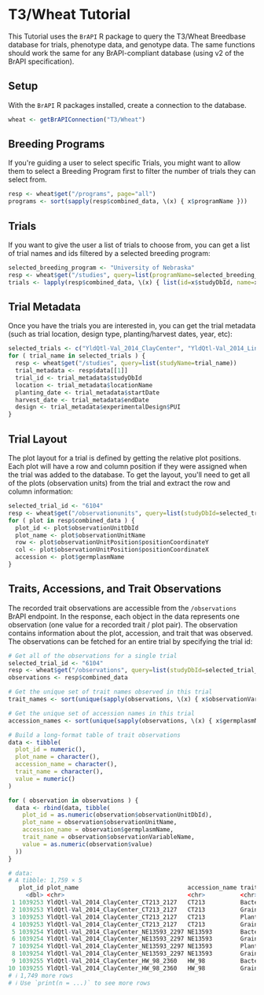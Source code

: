 # T3/Wheat Tutorial

This Tutorial uses the `BrAPI` R package to query the T3/Wheat Breedbase database for trials, phenotype data, and genotype data.  The same functions should work the same for any BrAPI-compliant database (using v2 of the BrAPI specification).

## Setup

With the `BrAPI` R packages installed, create a connection to the database.

```R
wheat <- getBrAPIConnection("T3/Wheat")
```

## Breeding Programs

If you're guiding a user to select specific Trials, you might want to allow them to select a Breeding Program first to filter the number of trials they can select from.

```R
resp <- wheat$get("/programs", page="all")
programs <- sort(sapply(resp$combined_data, \(x) { x$programName }))
```

## Trials

If you want to give the user a list of trials to choose from, you can get a list of trial names and ids filtered by a selected breeding program:

```R
selected_breeding_program <- "University of Nebraska"
resp <- wheat$get("/studies", query=list(programName=selected_breeding_program), page="all")
trials <- lapply(resp$combined_data, \(x) { list(id=x$studyDbId, name=x$studyName) })
```

## Trial Metadata

Once you have the trials you are interested in, you can get the trial metadata (such as trial location, design type, planting/harvest dates, year, etc):

```R
selected_trials <- c("YldQtl-Val_2014_ClayCenter", "YldQtl-Val_2014_Lincoln", "YldQtl-Val_2014_Mead", "YldQtl-Val_2014_Sidney")
for ( trial_name in selected_trials ) {
  resp <- wheat$get("/studies", query=list(studyName=trial_name))
  trial_metadata <- resp$data[[1]]
  trial_id <- trial_metadata$studyDbId
  location <- trial_metadata$locationName
  planting_date <- trial_metadata$startDate
  harvest_date <- trial_metadata$endDate
  design <- trial_metadata$experimentalDesign$PUI
}
```

## Trial Layout

The plot layout for a trial is defined by getting the relative plot positions.  Each plot will have a row and column position if they were assigned when the trial was added to the database.  To get the layout, you'll need to get all of the plots (observation units) from the trial and extract the row and column information:

```R
selected_trial_id <- "6104"
resp <- wheat$get("/observationunits", query=list(studyDbId=selected_trial_id), page="all", pageSize=100)
for ( plot in resp$combined_data ) {
  plot_id <- plot$observationUnitDbId
  plot_name <- plot$observationUnitName
  row <- plot$observationUnitPosition$positionCoordinateY
  col <- plot$observationUnitPosition$positionCoordinateX
  accession <- plot$germplasmName
}
```

## Traits, Accessions, and Trait Observations

The recorded trait observations are accessible from the `/observations` BrAPI endpoint.  In the response, each object in the data represents one observation (one value for a recorded trait / plot pair).  The observation contains information about the plot, accession, and trait that was observed.  The observations can be fetched for an entire trial by specifying the trial id:

```R
# Get all of the observations for a single trial
selected_trial_id <- "6104"
resp <- wheat$get("/observations", query=list(studyDbId=selected_trial_id), page="all", pageSize=500)
observations <- resp$combined_data

# Get the unique set of trait names observed in this trial
trait_names <- sort(unique(sapply(observations, \(x) { x$observationVariableName } )))

# Get the unique set of accession names in this trial
accession_names <- sort(unique(sapply(observations, \(x) { x$germplasmName } )))

# Build a long-format table of trait observations
data <- tibble(
  plot_id = numeric(),
  plot_name = character(),
  accession_name = character(),
  trait_name = character(),
  value = numeric()
)

for ( observation in observations ) {
  data <- rbind(data, tibble(
    plot_id = as.numeric(observation$observationUnitDbId),
    plot_name = observation$observationUnitName,
    accession_name = observation$germplasmName,
    trait_name = observation$observationVariableName,
    value = as.numeric(observation$value)
  ))
}

# data:
# A tibble: 1,759 × 5
   plot_id plot_name                               accession_name trait_name                                                            value
     <dbl> <chr>                                   <chr>          <chr>                                                                 <dbl>
 1 1039253 YldQtl-Val_2014_ClayCenter_CT213_2127   CT213          Bacterial leaf streak severity - 0-9 percentage scale|CO_321:0501004    5  
 2 1039253 YldQtl-Val_2014_ClayCenter_CT213_2127   CT213          Grain yield - kg/ha|CO_321:0001218                                   3410  
 3 1039253 YldQtl-Val_2014_ClayCenter_CT213_2127   CT213          Plant height - cm|CO_321:0001301                                       82  
 4 1039253 YldQtl-Val_2014_ClayCenter_CT213_2127   CT213          Grain protein content -  %|CO_321:0001205                              15.2
 5 1039254 YldQtl-Val_2014_ClayCenter_NE13593_2297 NE13593        Bacterial leaf streak severity - 0-9 percentage scale|CO_321:0501004    2  
 6 1039254 YldQtl-Val_2014_ClayCenter_NE13593_2297 NE13593        Grain yield - kg/ha|CO_321:0001218                                   3416  
 7 1039254 YldQtl-Val_2014_ClayCenter_NE13593_2297 NE13593        Plant height - cm|CO_321:0001301                                       90  
 8 1039254 YldQtl-Val_2014_ClayCenter_NE13593_2297 NE13593        Grain protein content -  %|CO_321:0001205                              16.4
 9 1039255 YldQtl-Val_2014_ClayCenter_HW_98_2360   HW_98          Bacterial leaf streak severity - 0-9 percentage scale|CO_321:0501004    2  
10 1039255 YldQtl-Val_2014_ClayCenter_HW_98_2360   HW_98          Grain yield - kg/ha|CO_321:0001218                                   2993  
# ℹ 1,749 more rows
# ℹ Use `print(n = ...)` to see more rows
